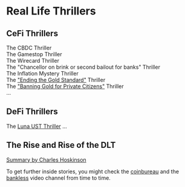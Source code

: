# Real Life Thrillers

## CeFi Thrillers
The CBDC Thriller   
The Gamestop Thriller    
The Wirecard Thriller    
The "Chancellor on brink or second bailout for banks" Thriller    
The Inflation Mystery Thriller    
The ["Ending the Gold Standard"](https://www.youtube.com/watch?v=iRzr1QU6K1o) Thriller     
The ["Banning Gold for Private Citizens"](https://de.wikipedia.org/wiki/Executive_Order_6102) Thriller   
...

## DeFi Thrillers
The [Luna UST Thriller](https://www.youtube.com/watch?v=0CutSymg94I)
...

## The Rise and Rise of the DLT
[Summary by Charles Hoskinson](https://www.youtube.com/watch?v=nhMwbtzdYcs&t=8s)   

To get further inside stories, you might check the [coinbureau](https://www.youtube.com/c/CoinBureau) and the [bankless](https://www.youtube.com/c/Bankless) video channel from time to time.
